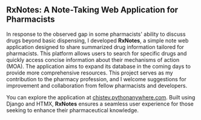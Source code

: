 ## RxNotes: A Note-Taking Web Application for Pharmacists

In response to the observed gap in some pharmacists' ability to discuss drugs beyond basic dispensing, I developed **RxNotes**, a simple note web application designed to share summarized drug information tailored for pharmacists. This platform allows users to search for specific drugs and quickly access concise information about their mechanisms of action (MOA). The application aims to expand its database in the coming days to provide more comprehensive resources. This project serves as my contribution to the pharmacy profession, and I welcome suggestions for improvement and collaboration from fellow pharmacists and developers.

You can explore the application at [chistev.pythonanywhere.com](https://chistev.pythonanywhere.com). Built using Django and HTMX, **RxNotes** ensures a seamless user experience for those seeking to enhance their pharmaceutical knowledge.
